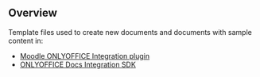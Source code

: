 ## Overview

Template files used to create new documents and documents with sample content in: 

* [Moodle ONLYOFFICE Integration plugin](https://github.com/ONLYOFFICE/moodle-mod_onlyofficeeditor)
* [ONLYOFFICE Docs Integration SDK](https://github.com/ONLYOFFICE/docs-integration-sdk-java)
